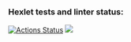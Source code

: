 ### Hexlet tests and linter status:
[![Actions Status](https://github.com/AuthorizedUser1337/frontend-project-46/workflows/hexlet-check/badge.svg)](https://github.com/AuthorizedUser1337/frontend-project-46/actions)
<a href="https://codeclimate.com/github/svast1/frontend-project-46/maintainability"><img src="https://api.codeclimate.com/v1/badges/58f0335e037ccb9ef371/maintainability" /></a>
